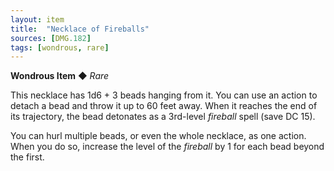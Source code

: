 ```yaml
---
layout: item
title:  "Necklace of Fireballs"
sources: [DMG.182]
tags: [wondrous, rare]
---
```


**Wondrous Item** ◆ *Rare*

This necklace has 1d6 + 3 beads hanging from it. You can use an action to detach a bead and throw it up to 60 feet away. When it reaches the end of its trajectory, the bead detonates as a 3rd-level *fireball* spell (save DC 15).

You can hurl multiple beads, or even the whole necklace, as one action. When you do so, increase the level of the *fireball* by 1 for each bead beyond the first.